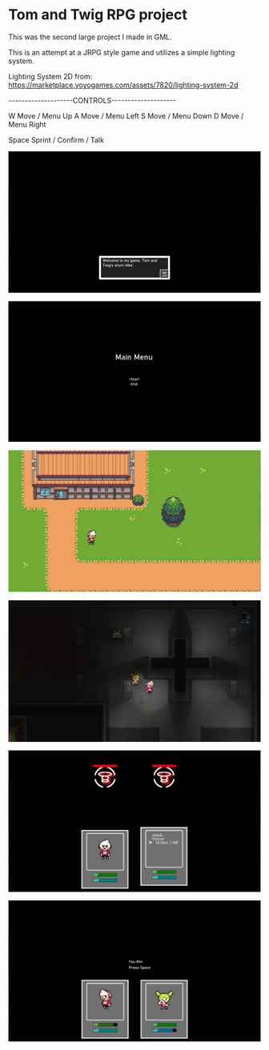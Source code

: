 # Tom and Twig RPG project

This was the second large project I made in GML.

This is an attempt at a JRPG style game and utilizes a simple lighting system.

Lighting System 2D from:
https://marketplace.yoyogames.com/assets/7820/lighting-system-2d

--------------------CONTROLS--------------------

W	Move / Menu Up
A	Move / Menu Left
S	Move / Menu Down
D	Move / Menu Right

Space	Sprint / Confirm / Talk

![TitleImage](https://github.com/etnishi/Portfolio/blob/main/TomAndTwig/2022-05-15%2017_08_25-Created%20with%20GameMaker%20Studio%202.png?raw=true)

![Title](https://github.com/etnishi/Portfolio/blob/main/TomAndTwig/2022-05-15%2017_08_41-Created%20with%20GameMaker%20Studio%202.png?raw=true)

![Overworld](https://github.com/etnishi/Portfolio/blob/main/TomAndTwig/2022-05-15%2017_08_59-Created%20with%20GameMaker%20Studio%202.png?raw=true)

![Dungeon](https://github.com/etnishi/Portfolio/blob/main/TomAndTwig/2022-05-15%2017_09_53-Created%20with%20GameMaker%20Studio%202.png?raw=true)

![Battle](https://github.com/etnishi/Portfolio/blob/main/TomAndTwig/2022-05-15%2017_10_21-Created%20with%20GameMaker%20Studio%202.png?raw=true)

![BattleWin](https://github.com/etnishi/Portfolio/blob/main/TomAndTwig/2022-05-15%2017_10_46-Created%20with%20GameMaker%20Studio%202.png?raw=true)
